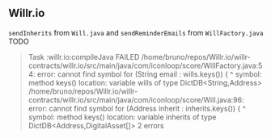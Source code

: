 ## Willr.io

`sendInherits` from `Will.java` and `sendReminderEmails` from `WillFactory.java` TODO

> Task :willr.io:compileJava FAILED
/home/bruno/repos/Willr.io/willr-contracts/willr.io/src/main/java/com/iconloop/score/WillFactory.java:54: error: cannot find symbol
        for (String email : wills.keys()) {
                                 ^
  symbol:   method keys()
  location: variable wills of type DictDB<String,Address>
/home/bruno/repos/Willr.io/willr-contracts/willr.io/src/main/java/com/iconloop/score/Will.java:96: error: cannot find symbol
        for (Address inherit : inherits.keys()) {
                                       ^
  symbol:   method keys()
  location: variable inherits of type DictDB<Address,DigitalAsset[]>
2 errors